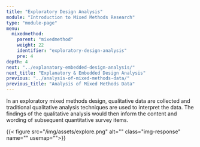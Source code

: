 ```yaml
---
title: "Exploratory Design Analysis"
module: "Introduction to Mixed Methods Research"
type: "module-page"
menu:
  mixedmethod:
    parent: "mixedmethod"
    weight: 22
    identifier: "exploratory-design-analysis"
    pre: 4
depth: 4
next: "../explanatory-embedded-design-analysis/"
next_title: "Explanatory & Embedded Design Analysis"
previous: "../analysis-of-mixed-methods-data/"
previous_title: "Analysis of Mixed Methods Data"
---
```

<div class="mixedmethod"><div class="pageblock"><p>In an exploratory mixed methods design, qualitative data are collected and traditional qualitative analysis techniques are used to interpret the data.  The findings of the qualitative analysis would then inform the content and wording of subsequent quantitative survey items. </p>
</div><div class="pageblock">
<div class="caption">
</div>
{{< figure src="/img/assets/explore.png" alt="" class="img-response" name="" usemap="">}}</div></div>